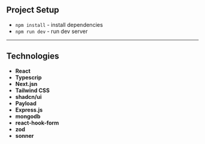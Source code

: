 ## Project Setup

- `npm install` - install dependencies
- `npm run dev` - run dev server

----

## Technologies
- **React**
- **Typescrip**
- **Next.jsn**
- **Tailwind CSS**
- **shadcn/ui**
- **Payload**
- **Express.js**
- **mongodb**
- **react-hook-form**
- **zod**
- **sonner**
